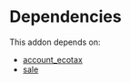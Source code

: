 # Dependencies

This addon depends on:

- [account_ecotax](../../odoo-bringout-oca-account-fiscal-rule-account_ecotax)
- [sale](../../odoo-bringout-oca-ocb-sale)
